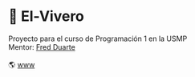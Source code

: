 # 🌱 El-Vivero

Proyecto para el curso de Programación 1 en la USMP </br>
Mentor: [Fred Duarte](https://github.com/fduartej) </br>
</br>
🌎 [www](http://el-vivero.herokuapp.com/)
